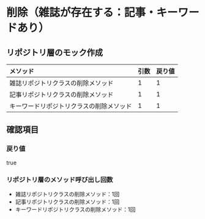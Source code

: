 # 削除（雑誌が存在する：記事・キーワードあり）

## リポジトリ層のモック作成
|メソッド|引数|戻り値|
|:--|:--|:--|
|雑誌リポジトリクラスの削除メソッド|1|1|
|記事リポジトリクラスの削除メソッド|1|1|
|キーワードリポジトリクラスの削除メソッド|1|1|

## 確認項目
### 戻り値
true

### リポジトリ層のメソッド呼び出し回数
- 雑誌リポジトリクラスの削除メソッド：1回
- 記事リポジトリクラスの削除メソッド：1回
- キーワードリポジトリクラスの削除メソッド：1回
